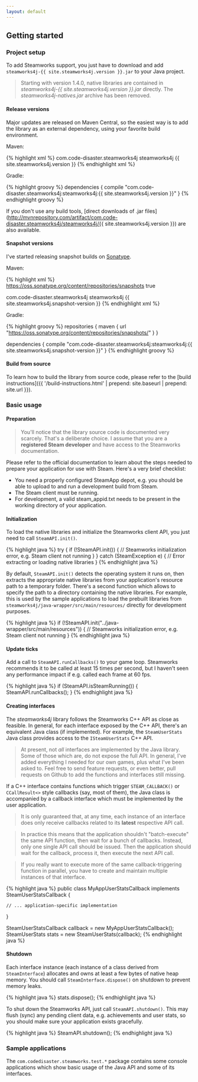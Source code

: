 ```yaml
---
layout: default
---
```


## Getting started

### Project setup

To add Steamworks support, you just have to download and add ```steamworks4j-{{ site.steamworks4j.version }}.jar``` to your Java project.

> Starting with version 1.4.0, native libraries are contained in *steamworks4j-{{ site.steamworks4j.version }}.jar* directly. The *steamworks4j-natives.jar* archive has been removed.

#### Release versions

Major updates are released on Maven Central, so the easiest way is to add the library as an external dependency, using your favorite build environment.

Maven:

{% highlight xml %}
<dependencies>
  <dependency>
    <groupId>com.code-disaster.steamworks4j</groupId>
    <artifactId>steamworks4j</artifactId>
    <version>{{ site.steamworks4j.version }}</version>
  </dependency>
</dependencies>
{% endhighlight xml %}

Gradle:

{% highlight groovy %}
dependencies {
	compile "com.code-disaster.steamworks4j:steamworks4j:{{ site.steamworks4j.version }}"
}
{% endhighlight groovy %}

If you don't use any build tools, [direct downloads of .jar files](http://mvnrepository.com/artifact/com.code-disaster.steamworks4j/steamworks4j/{{ site.steamworks4j.version }}) are also available.

#### Snapshot versions

I've started releasing snapshot builds on [Sonatype](https://oss.sonatype.org/content/repositories/snapshots/).

Maven:

{% highlight xml %}
<repositories>
  <repository>
    <url>https://oss.sonatype.org/content/repositories/snapshots</url>
    <snapshots>
      <enabled>true</enabled>
    </snapshots>
  </repository>
</repositories>

<dependency>
  <groupId>com.code-disaster.steamworks4j</groupId>
  <artifactId>steamworks4j</artifactId>
  <version>{{ site.steamworks4j.snapshot-version }}</version>
</dependency>
{% endhighlight xml %}

Gradle:

{% highlight groovy %}
repositories {
    maven {
        url "https://oss.sonatype.org/content/repositories/snapshots/"
    }
}

dependencies {
	compile "com.code-disaster.steamworks4j:steamworks4j:{{ site.steamworks4j.snapshot-version }}"
}
{% endhighlight groovy %}

#### Build from source

To learn how to build the library from source code, please refer to the [build instructions]({{ '/build-instructions.html' | prepend: site.baseurl | prepend: site.url }}).

### Basic usage

#### Preparation

> You'll notice that the library source code is documented very scarcely. That's a deliberate choice. I assume that you are a **registered Steam developer** and have access to the Steamworks documentation.

Please refer to the official documentation to learn about the steps needed to prepare your application for use with Steam. Here's a very brief checklist:

- You need a properly configured SteamApp depot, e.g. you should be able to upload to and run a development build from Steam.
- The Steam client must be running.
- For development, a valid steam_appid.txt needs to be present in the working directory of your application.

#### Initialization

To load the native libraries and initialize the Steamworks client API, you just need to call ```SteamAPI.init()```.

{% highlight java %}
try {
    if (!SteamAPI.init()) {
        // Steamworks initialization error, e.g. Steam client not running
    }
} catch (SteamException e) {
    // Error extracting or loading native libraries
}
{% endhighlight java %}

By default, ```SteamAPI.init()``` detects the operating system it runs on, then extracts the appropriate native libraries from your application's resource path to a temporary folder. There's a second function which allows to specify the path to a directory containing the native libraries. For example, this is used by the sample applications to load the prebuilt libraries from ```steamworks4j/java-wrapper/src/main/resources/``` directly for development purposes.

{% highlight java %}
if (!SteamAPI.init("../java-wrapper/src/main/resources")) {
	// Steamworks initialization error, e.g. Steam client not running
}
{% endhighlight java %}

#### Update ticks

Add a call to ```SteamAPI.runCallbacks()``` to your game loop. Steamworks recommends it to be called at least 15 times per second, but I haven't seen any performance impact if e.g. called each frame at 60 fps.

{% highlight java %}
if (SteamAPI.isSteamRunning()) {
	SteamAPI.runCallbacks();
}
{% endhighlight java %}

#### Creating interfaces

The *steamworks4j* library follows the Steamworks C++ API as close as feasible. In general, for each interface exposed by the C++ API, there's an equivalent Java class (if implemented). For example, the ```SteamUserStats``` Java class provides access to the ```ISteamUserStats``` C++ API.

> At present, not *all* interfaces are implemented by the Java library. Some of those which are, do not expose the full API. In general, I've added everything I needed for our own games, plus what I've been asked to. Feel free to send feature requests, or even better, pull requests on Github to add the functions and interfaces still missing.

If a C++ interface contains functions which trigger ```STEAM_CALLBACK()``` or ```CCallResult<>``` style callbacks (say, most of them), the Java class is accompanied by a callback interface which must be implemented by the user application.

> It is only guaranteed that, at any time, each instance of an interface does only receive callbacks related to its **latest** respective API call.

> In practice this means that the application shouldn't "batch-execute" the same API function, then wait for a bunch of callbacks. Instead, only one single API call should be issued. Then the application should wait for the callback, process it, then execute the next API call.

> If you really want to execute more of the same callback-triggering function in parallel, you have to create and maintain multiple instances of that interface.

{% highlight java %}
public class MyAppUserStatsCallback
        implements SteamUserStatsCallback {

	// ... application-specific implementation
}

SteamUserStatsCallback callback = new MyAppUserStatsCallback();
SteamUserStats stats = new SteamUserStats(callback);
{% endhighlight java %}

#### Shutdown

Each interface instance (each instance of a class derived from ```SteamInterface```) allocates and owns at least a few bytes of native heap memory. You should call ```SteamInterface.dispose()``` on shutdown to prevent memory leaks.

{% highlight java %}
stats.dispose();
{% endhighlight java %}

To shut down the Steamworks API, just call ```SteamAPI.shutdown()```. This may flush (sync) any pending client data, e.g. achievements and user stats, so you should make sure your application exists gracefully.

{% highlight java %}
SteamAPI.shutdown();
{% endhighlight java %}

### Sample applications

The `com.codedisaster.steamworks.test.*` package contains some console applications which show basic usage of the Java API and some of its interfaces.
